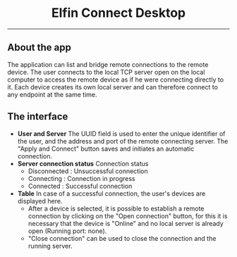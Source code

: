 <h1 align="center">Elfin Connect Desktop</h1>

------

## About the app

The application can list and bridge remote connections to the remote device. The user connects to the local TCP server open on the local computer to access the remote device as if he were connecting directly to it. Each device creates its own local server and can therefore connect to any endpoint at the same time.

## The interface

* **User and Server** The UUID field is used to enter the unique identifier of the user, and the address and port of the remote connecting server. The "Apply and Connect" button saves and initiates an automatic connection.
* **Server connection status** Connection status
    + Disconnected : Unsuccessful connection
    + Connecting : Connection in progress
    + Connected : Successful connection
* **Table** In case of a successful connection, the user's devices are displayed here.
    + After a device is selected, it is possible to establish a remote connection by clicking on the "Open connection" button, for this it is necessary that the device is "Online" and no local server is already open (Running port: none).
    + "Close connection" can be used to close the connection and the running server.
